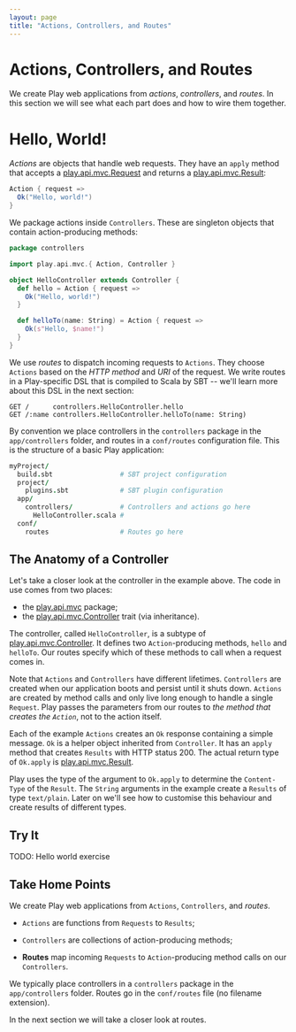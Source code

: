 ```yaml
---
layout: page
title: "Actions, Controllers, and Routes"
---
```


# Actions, Controllers, and Routes

We create Play web applications from *actions*, *controllers*, and *routes*. In this section we will see what each part does and how to wire them together.

# Hello, World!

*Actions* are objects that handle web requests. They have an `apply` method that accepts a [play.api.mvc.Request] and returns a [play.api.mvc.Result]:

~~~ scala
Action { request =>
  Ok("Hello, world!")
}
~~~

We package actions inside `Controllers`. These are singleton objects that contain action-producing methods:

~~~ scala
package controllers

import play.api.mvc.{ Action, Controller }

object HelloController extends Controller {
  def hello = Action { request =>
    Ok("Hello, world!")
  }

  def helloTo(name: String) = Action { request =>
    Ok(s"Hello, $name!")
  }
}
~~~

We use *routes* to dispatch incoming requests to `Actions`. They choose `Actions` based on the *HTTP method* and *URI* of the request. We write routes in a Play-specific DSL that is compiled to Scala by SBT -- we'll learn more about this DSL in the next section:

~~~
GET /      controllers.HelloController.hello
GET /:name controllers.HelloController.helloTo(name: String)
~~~

By convention we place controllers in the `controllers` package in the `app/controllers` folder, and routes in a `conf/routes` configuration file. This is the structure of a basic Play application:

~~~ coffeescript
myProject/
  build.sbt                 # SBT project configuration
  project/
    plugins.sbt             # SBT plugin configuration
  app/
    controllers/            # Controllers and actions go here
      HelloController.scala #
  conf/
    routes                  # Routes go here
~~~

## The Anatomy of a Controller

Let's take a closer look at the controller in the example above. The code in use comes from two places:

 - the [play.api.mvc] package;
 - the [play.api.mvc.Controller] trait (via inheritance).

The controller, called `HelloController`, is a subtype of [play.api.mvc.Controller]. It defines two `Action`-producing methods, `hello` and `helloTo`. Our routes specify which of these methods to call when a request comes in.

Note that `Actions` and `Controllers` have different lifetimes. `Controllers` are created when our application boots and persist until it shuts down. `Actions` are created by method calls and only live long enough to handle a single `Request`. Play passes the parameters from our routes to *the method that creates the `Action`*, not to the action itself.

Each of the example `Actions` creates an `Ok` response containing a simple message. `Ok` is a helper object inherited from `Controller`. It has an `apply` method  that creates `Results` with HTTP status 200. The actual return type of `Ok.apply` is [play.api.mvc.Result].

Play uses the type of the argument to `Ok.apply` to determine the `Content-Type` of the `Result`. The `String` arguments in the example create a `Results` of type `text/plain`. Later on we'll see how to customise this behaviour and create results of different types.

[play.api.mvc]:            https://www.playframework.com/documentation/2.3.x/api/scala/index.html#play.api.mvc.package
[play.api.mvc.Controller]: https://www.playframework.com/documentation/2.3.x/api/scala/index.html#play.api.mvc.Controller
[play.api.mvc.Action]:     https://www.playframework.com/documentation/2.3.x/api/scala/index.html#play.api.mvc.Action
[play.api.mvc.Request]:    https://www.playframework.com/documentation/2.3.x/api/scala/index.html#play.api.mvc.Request
[play.api.mvc.Result]:     https://www.playframework.com/documentation/2.3.x/api/scala/index.html#play.api.mvc.Result

## Try It

TODO: Hello world exercise

## Take Home Points

We create Play web applications from `Actions`, `Controllers`, and *routes*.

 - `Actions` are functions from `Requests` to `Results`;

 - `Controllers` are collections of action-producing methods;

 - **Routes** map incoming `Requests` to `Action`-producing method calls on our `Controllers`.

We typically place controllers in a `controllers` package in the `app/controllers` folder. Routes go in the `conf/routes` file (no filename extension).

In the next section we will take a closer look at routes.
